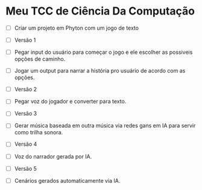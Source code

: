 # Meu TCC de Ciência Da Computação
- [ ] Criar um projeto em Phyton com um jogo de texto
 - [ ] Versão 1
  - [ ] Pegar input do usuário para começar o jogo e ele escolher as possiveis opções de caminho.
  - [ ] Jogar um output para narrar a história pro usuário de acordo com as opções.
 - [ ] Versão 2
  - [ ] Pegar voz do jogador e converter para texto.
  - [ ] Versão 3
   - [ ] Gerar música baseada em outra música via redes gans em IA para servir como trilha sonora.
  - [ ] Versão 4
   - [ ] Voz do narrador gerada por IA.
  - [ ] Versão 5
   - [ ] Cenários gerados automaticamente via IA.
  
